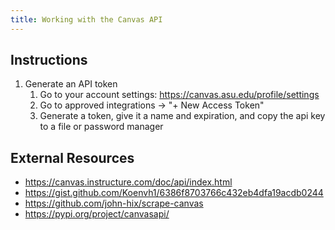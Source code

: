 ```yaml
---
title: Working with the Canvas API
---
```


## Instructions

1. Generate an API token
    1. Go to your account settings: <https://canvas.asu.edu/profile/settings>
    1. Go to approved integrations -> "+ New Access Token"
    1. Generate a token, give it a name and expiration, and copy the api key to a file or password manager

## External Resources

* <https://canvas.instructure.com/doc/api/index.html>
* <https://gist.github.com/Koenvh1/6386f8703766c432eb4dfa19acdb0244>
* <https://github.com/john-hix/scrape-canvas>
* <https://pypi.org/project/canvasapi/>